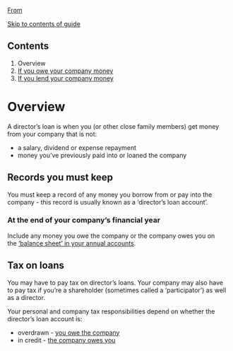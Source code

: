 [From](https://www.gov.uk/directors-loans)


[Skip to contents of guide](https://www.gov.uk/directors-loans#guide-contents)

## Contents

1.  Overview
2.  [If you owe your company money](https://www.gov.uk/directors-loans/you-owe-your-company-money)
3.  [If you lend your company money](https://www.gov.uk/directors-loans/you-lend-your-company-money)

# Overview

A director’s loan is when you (or other close family members) get money from your company that is not:

-   a salary, dividend or expense repayment
-   money you’ve previously paid into or loaned the company

## Records you must keep

You must keep a record of any money you borrow from or pay into the company - this record is usually known as a ‘director’s loan account’.

### At the end of your company’s financial year

Include any money you owe the company or the company owes you on the [‘balance sheet’ in your annual accounts](https://www.gov.uk/prepare-file-annual-accounts-for-limited-company/prepare-annual-accounts).

## Tax on loans

You may have to pay tax on director’s loans. Your company may also have to pay tax if you’re a shareholder (sometimes called a ‘participator’) as well as a director.

Your personal and company tax responsibilities depend on whether the director’s loan account is:

-   overdrawn - [you owe the company](https://www.gov.uk/directors-loans/you-owe-your-company-money)
-   in credit - [the company owes you](https://www.gov.uk/directors-loans/you-lend-your-company-money)